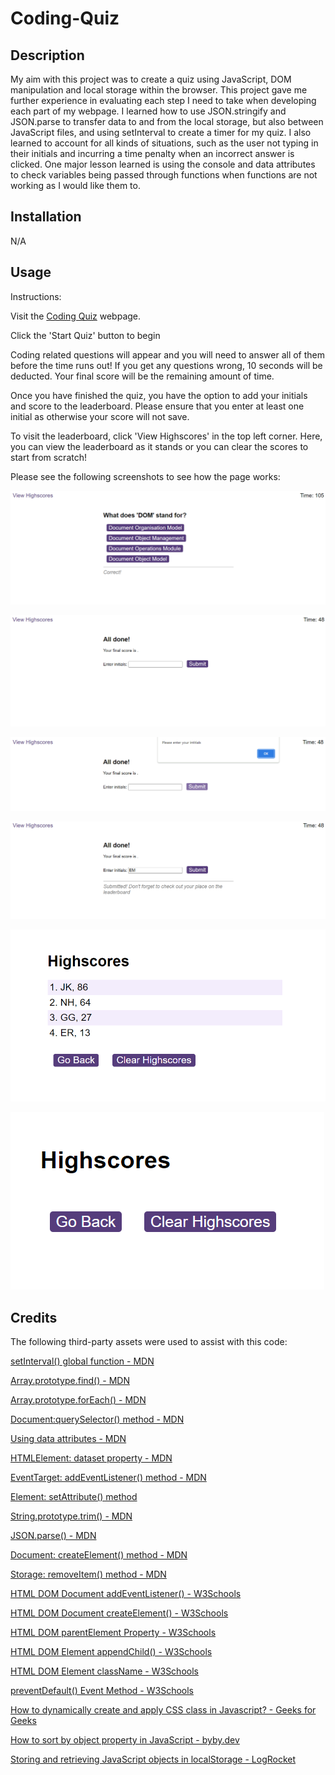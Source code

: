# Coding-Quiz

## Description

My aim with this project was to create a quiz using JavaScript, DOM manipulation and local storage within the browser. This project gave me further experience in evaluating each step I need to take when developing each part of my webpage. I learned how to use JSON.stringify and JSON.parse to transfer data to and from the local storage, but also between JavaScript files, and using setInterval to create a timer for my quiz. I also learned to account for all kinds of situations, such as the user not typing in their initials and incurring a time penalty when an incorrect answer is clicked. One major lesson learned is using the console and data attributes to check variables being passed through functions when functions are not working as I would like them to.

## Installation

N/A

## Usage

Instructions:

Visit the [Coding Quiz](https://elenimg.github.io/Coding-Quiz/) webpage.

Click the 'Start Quiz' button to begin

Coding related questions will appear and you will need to answer all of them before the time runs out! If you get any questions wrong, 10 seconds will be deducted. Your final score will be the remaining amount of time.

Once you have finished the quiz, you have the option to add your initials and score to the leaderboard. Please ensure that you enter at least one initial as otherwise your score will not save.

To visit the leaderboard, click 'View Highscores' in the top left corner. Here, you can view the leaderboard as it stands or you can clear the scores to start from scratch!

Please see the following screenshots to see how the page works:

![Question and Feedback displayed](assets/Screenshots/Screenshot%201.png)

![End of Quiz](assets/Screenshots/Screenshot%202.png)

![Error mesage when no initials entered](assets/Screenshots/Screenshot%203.png)

![Player initials submission message](assets/Screenshots/Screenshot%204.png)

![Highscore Leaderboard with entries](assets/Screenshots/Screenshot%205.png)

![Highscore Leaderboard after it is cleared](assets/Screenshots/Screenshot%206.png)

## Credits

The following third-party assets were used to assist with this code:

[setInterval() global function - MDN](https://developer.mozilla.org/en-US/docs/Web/API/setInterval)

[Array.prototype.find() - MDN](https://developer.mozilla.org/en-US/docs/Web/JavaScript/Reference/Global_Objects/Array/find)

[Array.prototype.forEach() - MDN](https://developer.mozilla.org/en-US/docs/Web/JavaScript/Reference/Global_Objects/Array/forEach)

[Document:querySelector() method - MDN](https://developer.mozilla.org/en-US/docs/Web/API/Document/querySelector)

[Using data attributes - MDN](https://developer.mozilla.org/en-US/docs/Learn/HTML/Howto/Use_data_attributes)

[HTMLElement: dataset property - MDN](https://developer.mozilla.org/en-US/docs/Web/API/HTMLElement/dataset)

[EventTarget: addEventListener() method - MDN](https://developer.mozilla.org/en-US/docs/Web/API/EventTarget/addEventListener)

[Element: setAttribute() method](https://developer.mozilla.org/en-US/docs/Web/API/Element/setAttribute)

[String.prototype.trim() - MDN](https://developer.mozilla.org/en-US/docs/Web/JavaScript/Reference/Global_Objects/String/trim)

[JSON.parse() - MDN](https://developer.mozilla.org/en-US/docs/Web/JavaScript/Reference/Global_Objects/JSON/parse)

[Document: createElement() method - MDN](https://developer.mozilla.org/en-US/docs/Web/API/Document/createElement)

[Storage: removeItem() method - MDN](https://developer.mozilla.org/en-US/docs/Web/API/Storage/removeItem)

[HTML DOM Document addEventListener() - W3Schools](https://www.w3schools.com/jsref/met_document_addeventlistener.asp)

[HTML DOM Document createElement() - W3Schools](https://www.w3schools.com/jsref/met_document_createelement.asp)

[HTML DOM parentElement Property - W3Schools](https://www.w3schools.com/jsref/prop_node_parentelement.asp)

[HTML DOM Element appendChild() - W3Schools](https://www.w3schools.com/jsref/met_node_appendchild.asp)

[HTML DOM Element className - W3Schools](https://www.w3schools.com/jsref/prop_html_classname.asp)

[preventDefault() Event Method - W3Schools](https://www.w3schools.com/jsref/event_preventdefault.asp)

[How to dynamically create and apply CSS class in Javascript? - Geeks for Geeks](https://www.geeksforgeeks.org/how-to-dynamically-create-and-apply-css-class-in-javascript/)

[How to sort by object property in JavaScript - byby.dev](https://byby.dev/js-sort-by-object-property)

[Storing and retrieving JavaScript objects in localStorage - LogRocket](https://blog.logrocket.com/storing-retrieving-javascript-objects-localstorage/)
